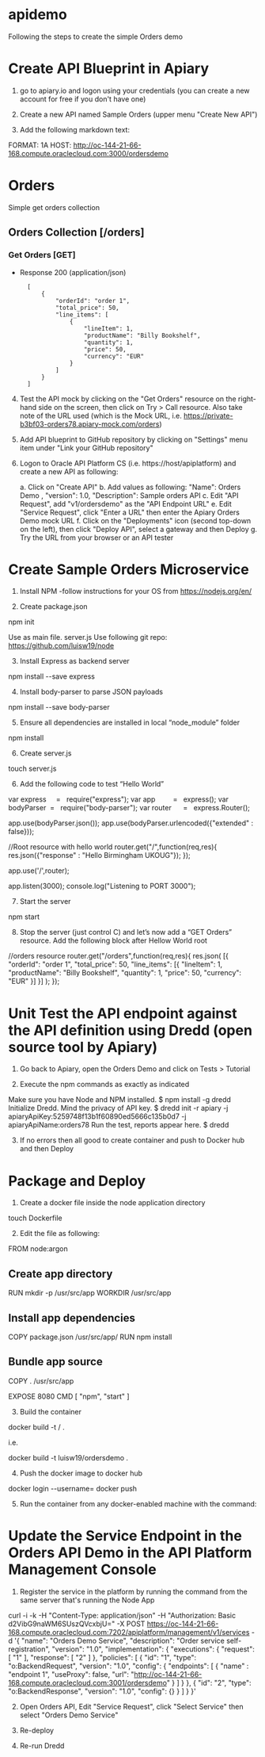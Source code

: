 # apidemo

Following the steps to create the simple Orders demo

# Create API Blueprint in Apiary

1. go to apiary.io and logon using your credentials (you can create a new account for free if you don't have one)

2. Create a new API named Sample Orders (upper menu "Create New API")

3. Add the following markdown text:

FORMAT: 1A
HOST: http://oc-144-21-66-168.compute.oraclecloud.com:3000/ordersdemo

# Orders

Simple get orders collection

## Orders Collection [/orders]

### Get Orders [GET]

+ Response 200 (application/json)

        [
            {
                "orderId": "order 1",
                "total_price": 50,
                "line_items": [
                    {
                        "lineItem": 1,
                        "productName": "Billy Bookshelf",
                        "quantity": 1,
                        "price": 50,
                        "currency": "EUR"
                    }
                ]
            }
        ]

4. Test the API mock by clicking on the "Get Orders" resource on the right-hand side on the screen, then click on Try > Call resource. Also take note of the URL used (which is the Mock URL, i.e. https://private-b3bf03-orders78.apiary-mock.com/orders)

5. Add API blueprint to GitHub repository by clicking on "Settings" menu item under "Link your GitHub repository"

6. Logon to Oracle API Platform CS (i.e. https://host/apiplatform) and create a new API as following:

    a. Click on "Create API"
    b. Add values as following: "Name": Orders Demo , "version": 1.0, "Description": Sample orders API
    c. Edit "API Request", add "v1/ordersdemo" as the "API Endpoint URL"
    e. Edit "Service Request", click "Enter a URL" then enter the Apiary Orders Demo mock URL
    f. Click on the "Deployments" icon (second top-down on the left), then click "Deploy API", select a gateway and then Deploy
    g. Try the URL from your browser or an API tester

# Create Sample Orders Microservice

1. Install NPM -follow instructions for your OS from https://nodejs.org/en/

2. Create package.json

npm init

Use as main file. server.js
Use following git repo: https://github.com/luisw19/node

3. Install Express as backend server

npm install --save express

4. Install body-parser to parse JSON payloads

npm install --save body-parser

5. Ensure all dependencies are installed in local “node_module” folder

npm install

6. Create server.js

touch server.js

6. Add the following code to test “Hello World”

var express     =   require("express");
var app         =   express();
var bodyParser  =   require("body-parser");
var router      =   express.Router();

app.use(bodyParser.json());
app.use(bodyParser.urlencoded({"extended" : false}));

//Root resource with hello world
router.get("/",function(req,res){
    res.json({"response" : "Hello Birmingham UKOUG"});
});

app.use('/',router);

app.listen(3000);
console.log("Listening to PORT 3000");

7. Start the server

npm start

8. Stop the server (just control C) and let’s now add a “GET Orders” resource. Add the following block after Hellow World root

//orders resource
router.get("/orders",function(req,res){
    res.json(
        [{
          "orderId": "order 1",
          "total_price": 50,
          "line_items": [{
            "lineItem": 1,
            "productName": "Billy Bookshelf",
            "quantity": 1,
            "price": 50,
            "currency": "EUR"
          }]
        }]
      );
});

# Unit Test the API endpoint against the API definition using Dredd (open source tool by Apiary)

1. Go back to Apiary, open the Orders Demo and click on Tests > Tutorial

2. Execute the npm commands as exactly as indicated

Make sure you have Node and NPM installed.
$ npm install -g dredd
Initialize Dredd. Mind the privacy of API key.
$ dredd init -r apiary -j apiaryApiKey:5259748f13b1f60890ed5666c135b0d7 -j apiaryApiName:orders78
Run the test, reports appear here.
$ dredd

3. If no errors then all good to create container and push to Docker hub and then Deploy

# Package and Deploy

1. Create a docker file inside the node application directory

touch Dockerfile

2. Edit the file as following:

FROM node:argon

## Create app directory
RUN mkdir -p /usr/src/app
WORKDIR /usr/src/app

## Install app dependencies
COPY package.json /usr/src/app/
RUN npm install

## Bundle app source
COPY . /usr/src/app

EXPOSE 8080
CMD [ "npm", "start" ]

3. Build the container

docker build -t <docker hub user>/<container namme> .

i.e.

docker build -t luisw19/ordersdemo .

4. Push the docker image to docker hub

docker login --username=<username>
docker push <image name>

5. Run the container from any docker-enabled machine with the command:

# Update the Service Endpoint in the Orders API Demo in the API Platform Management Console

1. Register the service in the platform by running the command from the same server that's running the Node App

curl -i -k -H "Content-Type: application/json" -H "Authorization: Basic d2VibG9naWM6SUszQVcxbjU=" -X POST https://oc-144-21-66-168.compute.oraclecloud.com:7202/apiplatform/management/v1/services -d '{ "name": "Orders Demo Service", "description": "Order service self-registration", "version": "1.0", "implementation": { "executions": { "request": [ "1" ], "response": [ "2" ] }, "policies": [ { "id": "1", "type": "o:BackendRequest", "version": "1.0", "config": { "endpoints": [ { "name" : "endpoint 1", "useProxy": false, "url": "http://oc-144-21-66-168.compute.oraclecloud.com:3001/ordersdemo" } ] } }, { "id": "2", "type": "o:BackendResponse", "version": "1.0", "config": {} } ] } }'

2. Open Orders API, Edit "Service Request", click "Select Service" then select "Orders Demo Service"

3. Re-deploy

4. Re-run Dredd
